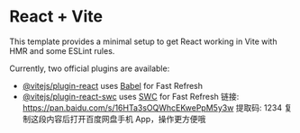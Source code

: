 # React + Vite

This template provides a minimal setup to get React working in Vite with HMR and some ESLint rules.

Currently, two official plugins are available:

- [@vitejs/plugin-react](https://github.com/vitejs/vite-plugin-react/blob/main/packages/plugin-react/README.md) uses [Babel](https://babeljs.io/) for Fast Refresh
- [@vitejs/plugin-react-swc](https://github.com/vitejs/vite-plugin-react-swc) uses [SWC](https://swc.rs/) for Fast Refresh
  链接: https://pan.baidu.com/s/16HTa3sOQWhcEKwePpM5y3w 提取码: 1234 复制这段内容后打开百度网盘手机 App，操作更方便哦
